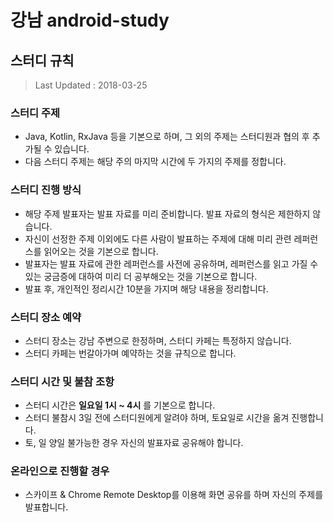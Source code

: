 # 강남 android-study

## 스터디 규칙
> Last Updated : 2018-03-25

### 스터디 주제
- Java, Kotlin, RxJava 등을 기본으로 하며, 그 외의 주제는 스터디원과 협의 후 추가될 수 있습니다.
- 다음 스터디 주제는 해당 주의 마지막 시간에 두 가지의 주제를 정합니다.

### 스터디 진행 방식
- 해당 주제 발표자는 발표 자료를 미리 준비합니다. 발표 자료의 형식은 제한하지 않습니다.
- 자신이 선정한 주제 이외에도 다른 사람이 발표하는 주제에 대해 미리 관련 레퍼런스를 읽어오는 것을 기본으로 합니다.
- 발표자는 발표 자료에 관한 레퍼런스를 사전에 공유하며, 레퍼런스를 읽고 가질 수 있는 궁금증에 대하여 미리 더 공부해오는 것을 기본으로 합니다.
- 발표 후, 개인적인 정리시간 10분을 가지며 해당 내용을 정리합니다.

### 스터디 장소 예약
- 스터디 장소는 강남 주변으로 한정하며, 스터디 카페는 특정하지 않습니다.
- 스터디 카페는 번갈아가며 예약하는 것을 규칙으로 합니다.

### 스터디 시간 및 불참 조항
- 스터디 시간은 **일요일 1시 ~ 4시** 를 기본으로 합니다.
- 스터디 불참시 3일 전에 스터디원에게 알려야 하며, 토요일로 시간을 옮겨 진행합니다.
- 토, 일 양일 불가능한 경우 자신의 발표자료 공유해야 합니다.

### 온라인으로 진행할 경우
- 스카이프 & Chrome Remote Desktop를 이용해 화면 공유를 하며 자신의 주제를 발표합니다.
